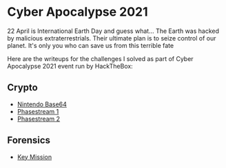 # Cyber Apocalypse 2021

22 April is International Earth Day and guess what... The Earth was hacked by malicious extraterrestrials.  Their ultimate plan is to seize control of our planet.  It's only you who can save us from this terrible fate

Here are the writeups for the challenges I solved as part of Cyber Apocalypse 2021 event run by HackTheBox:

## Crypto

- [Nintendo Base64](crypto/Nintendo%20Base64)
- [Phasestream 1](crypto/Phasestream1)
- [Phasestream 2](crypto/Phasestream2)

## Forensics

- [Key Mission](forensics/Key%20Mission)